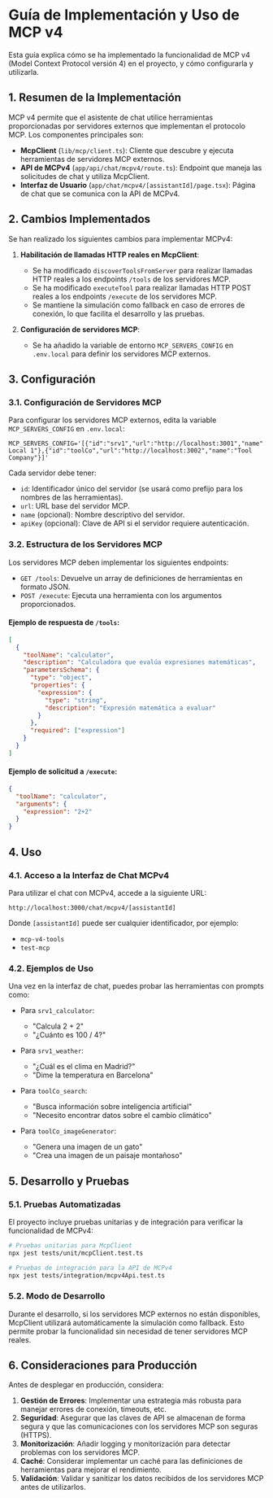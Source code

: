 # Guía de Implementación y Uso de MCP v4

Esta guía explica cómo se ha implementado la funcionalidad de MCP v4 (Model Context Protocol versión 4) en el proyecto, y cómo configurarla y utilizarla.

## 1. Resumen de la Implementación

MCP v4 permite que el asistente de chat utilice herramientas proporcionadas por servidores externos que implementan el protocolo MCP. Los componentes principales son:

- **McpClient** (`lib/mcp/client.ts`): Cliente que descubre y ejecuta herramientas de servidores MCP externos.
- **API de MCPv4** (`app/api/chat/mcpv4/route.ts`): Endpoint que maneja las solicitudes de chat y utiliza McpClient.
- **Interfaz de Usuario** (`app/chat/mcpv4/[assistantId]/page.tsx`): Página de chat que se comunica con la API de MCPv4.

## 2. Cambios Implementados

Se han realizado los siguientes cambios para implementar MCPv4:

1. **Habilitación de llamadas HTTP reales en McpClient**:
   - Se ha modificado `discoverToolsFromServer` para realizar llamadas HTTP reales a los endpoints `/tools` de los servidores MCP.
   - Se ha modificado `executeTool` para realizar llamadas HTTP POST reales a los endpoints `/execute` de los servidores MCP.
   - Se mantiene la simulación como fallback en caso de errores de conexión, lo que facilita el desarrollo y las pruebas.

2. **Configuración de servidores MCP**:
   - Se ha añadido la variable de entorno `MCP_SERVERS_CONFIG` en `.env.local` para definir los servidores MCP externos.

## 3. Configuración

### 3.1. Configuración de Servidores MCP

Para configurar los servidores MCP externos, edita la variable `MCP_SERVERS_CONFIG` en `.env.local`:

```env
MCP_SERVERS_CONFIG='[{"id":"srv1","url":"http://localhost:3001","name":"Servidor Local 1"},{"id":"toolCo","url":"http://localhost:3002","name":"Tool Company"}]'
```

Cada servidor debe tener:
- `id`: Identificador único del servidor (se usará como prefijo para los nombres de las herramientas).
- `url`: URL base del servidor MCP.
- `name` (opcional): Nombre descriptivo del servidor.
- `apiKey` (opcional): Clave de API si el servidor requiere autenticación.

### 3.2. Estructura de los Servidores MCP

Los servidores MCP deben implementar los siguientes endpoints:

- `GET /tools`: Devuelve un array de definiciones de herramientas en formato JSON.
- `POST /execute`: Ejecuta una herramienta con los argumentos proporcionados.

#### Ejemplo de respuesta de `/tools`:
```json
[
  {
    "toolName": "calculator",
    "description": "Calculadora que evalúa expresiones matemáticas",
    "parametersSchema": {
      "type": "object",
      "properties": {
        "expression": {
          "type": "string",
          "description": "Expresión matemática a evaluar"
        }
      },
      "required": ["expression"]
    }
  }
]
```

#### Ejemplo de solicitud a `/execute`:
```json
{
  "toolName": "calculator",
  "arguments": {
    "expression": "2+2"
  }
}
```

## 4. Uso

### 4.1. Acceso a la Interfaz de Chat MCPv4

Para utilizar el chat con MCPv4, accede a la siguiente URL:

```
http://localhost:3000/chat/mcpv4/[assistantId]
```

Donde `[assistantId]` puede ser cualquier identificador, por ejemplo:
- `mcp-v4-tools`
- `test-mcp`

### 4.2. Ejemplos de Uso

Una vez en la interfaz de chat, puedes probar las herramientas con prompts como:

- Para `srv1_calculator`:
  - "Calcula 2 + 2"
  - "¿Cuánto es 100 / 4?"

- Para `srv1_weather`:
  - "¿Cuál es el clima en Madrid?"
  - "Dime la temperatura en Barcelona"

- Para `toolCo_search`:
  - "Busca información sobre inteligencia artificial"
  - "Necesito encontrar datos sobre el cambio climático"

- Para `toolCo_imageGenerator`:
  - "Genera una imagen de un gato"
  - "Crea una imagen de un paisaje montañoso"

## 5. Desarrollo y Pruebas

### 5.1. Pruebas Automatizadas

El proyecto incluye pruebas unitarias y de integración para verificar la funcionalidad de MCPv4:

```bash
# Pruebas unitarias para McpClient
npx jest tests/unit/mcpClient.test.ts

# Pruebas de integración para la API de MCPv4
npx jest tests/integration/mcpv4Api.test.ts
```

### 5.2. Modo de Desarrollo

Durante el desarrollo, si los servidores MCP externos no están disponibles, McpClient utilizará automáticamente la simulación como fallback. Esto permite probar la funcionalidad sin necesidad de tener servidores MCP reales.

## 6. Consideraciones para Producción

Antes de desplegar en producción, considera:

1. **Gestión de Errores**: Implementar una estrategia más robusta para manejar errores de conexión, timeouts, etc.
2. **Seguridad**: Asegurar que las claves de API se almacenan de forma segura y que las comunicaciones con los servidores MCP son seguras (HTTPS).
3. **Monitorización**: Añadir logging y monitorización para detectar problemas con los servidores MCP.
4. **Caché**: Considerar implementar un caché para las definiciones de herramientas para mejorar el rendimiento.
5. **Validación**: Validar y sanitizar los datos recibidos de los servidores MCP antes de utilizarlos.